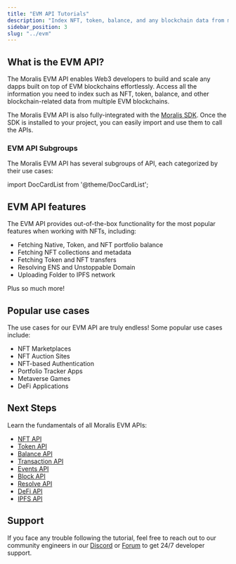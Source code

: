 ```yaml
---
title: "EVM API Tutorials"
description: "Index NFT, token, balance, and any blockchain data from multiple EVM blockchains. Ethereum, Polygon, Avalanche, BNB Chain, Fantom, Cronos, Arbitrum, Ronin and testnets are supported. More networks to be added soon."
sidebar_position: 3
slug: "../evm"
---
```


## What is the EVM API?

The Moralis EVM API enables Web3 developers to build and scale any dapps built on top of EVM blockchains effortlessly. Access all the information you need to index such as NFT, token, balance, and other blockchain-related data from multiple EVM blockchains.

The Moralis EVM API is also fully-integrated with the [Moralis SDK](/web3-data-api/getting-started/backend-sdks/moralis-js-sdk). Once the SDK is installed to your project, you can easily import and use them to call the APIs.

### EVM API Subgroups

The Moralis EVM API has several subgroups of API, each categorized by their use cases:

import DocCardList from '@theme/DocCardList';

<DocCardList />

## EVM API features

The EVM API provides out-of-the-box functionality for the most popular features when working with NFTs, including:

- Fetching Native, Token, and NFT portfolio balance
- Fetching NFT collections and metadata
- Fetching Token and NFT transfers
- Resolving ENS and Unstoppable Domain
- Uploading Folder to IPFS network

Plus so much more!

## Popular use cases

The use cases for our EVM API are truly endless! Some popular use cases include:

- NFT Marketplaces
- NFT Auction Sites
- NFT-based Authentication
- Portfolio Tracker Apps
- Metaverse Games
- DeFi Applications

## Next Steps

Learn the fundamentals of all Moralis EVM APIs:

- [NFT API](/web3-data-api/evm/nft-api)
- [Token API](/web3-data-api/evm/token-api)
- [Balance API](/web3-data-api/evm/balance-api)
- [Transaction API](/web3-data-api/evm/transaction-api)
- [Events API](/web3-data-api/evm/events-api)
- [Block API](/web3-data-api/evm/block-api)
- [Resolve API](/web3-data-api/evm/resolve-api)
- [DeFi API](/web3-data-api/evm/defi-api)
- [IPFS API](/web3-data-api/evm/ipfs-api)

## Support

If you face any trouble following the tutorial, feel free to reach out to our community engineers in our [Discord](https://moralis.io/discord) or [Forum](https://forum.moralis.io) to get 24/7 developer support.
